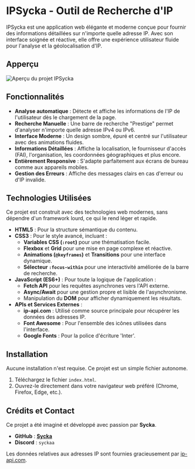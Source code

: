 # IPSycka - Outil de Recherche d'IP

IPSycka est une application web élégante et moderne conçue pour fournir des informations détaillées sur n'importe quelle adresse IP. Avec son interface soignée et réactive, elle offre une expérience utilisateur fluide pour l'analyse et la géolocalisation d'IP.

## Apperçu

![Aperçu du projet IPSycka](https://image.noelshack.com/fichiers/2025/30/4/1753310541-capture-d-cran-2025-07-24-004203.png)

## Fonctionnalités

*   **Analyse automatique** : Détecte et affiche les informations de l'IP de l'utilisateur dès le chargement de la page.
*   **Recherche Manuelle** : Une barre de recherche "Prestige" permet d'analyser n'importe quelle adresse IPv4 ou IPv6.
*   **Interface Moderne** : Un design sombre, épuré et centré sur l'utilisateur avec des animations fluides.
*   **Informations Détaillées** : Affiche la localisation, le fournisseur d'accès (FAI), l'organisation, les coordonnées géographiques et plus encore.
*   **Entièrement Responsive** : S'adapte parfaitement aux écrans de bureau comme aux appareils mobiles.
*   **Gestion des Erreurs** : Affiche des messages clairs en cas d'erreur ou d'IP invalide.

## Technologies Utilisées

Ce projet est construit avec des technologies web modernes, sans dépendre d'un framework lourd, ce qui le rend léger et rapide.

*   **HTML5** : Pour la structure sémantique du contenu.
*   **CSS3** : Pour le style avancé, incluant :
    *   **Variables CSS (`:root`)** pour une thématisation facile.
    *   **Flexbox** et **Grid** pour une mise en page complexe et réactive.
    *   **Animations (`@keyframes`)** et **Transitions** pour une interface dynamique.
    *   **Sélecteur `:focus-within`** pour une interactivité améliorée de la barre de recherche.
*   **JavaScript (ES6+)** : Pour toute la logique de l'application :
    *   **Fetch API** pour les requêtes asynchrones vers l'API externe.
    *   **Async/Await** pour une gestion propre et lisible de l'asynchronisme.
    *   Manipulation du **DOM** pour afficher dynamiquement les résultats.
*   **APIs et Services Externes** :
    *   **ip-api.com** : Utilisé comme source principale pour récupérer les données des adresses IP.
    *   **Font Awesome** : Pour l'ensemble des icônes utilisées dans l'interface.
    *   **Google Fonts** : Pour la police d'écriture 'Inter'.

## Installation

Aucune installation n'est requise. Ce projet est un simple fichier autonome.

1.  Téléchargez le fichier `index.html`.
2.  Ouvrez-le directement dans votre navigateur web préféré (Chrome, Firefox, Edge, etc.).

## Crédits et Contact

Ce projet a été imaginé et développé avec passion par **Sycka**.

*   **GitHub** : [**Sycka**](https://github.com/Sycka)
*   **Discord** : `syckaa`

Les données relatives aux adresses IP sont fournies gracieusement par [ip-api.com](https://ip-api.com/).